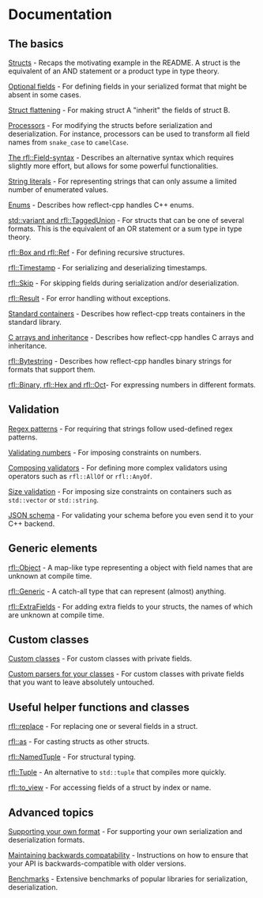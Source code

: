 # Documentation

## The basics

[Structs](concepts/structs.md) - Recaps the motivating example in the README. A struct is the equivalent of an AND statement or a product type in type theory.

[Optional fields](optional_fields.md) - For defining fields in your serialized format that might be absent in some cases.

[Struct flattening](flatten_structs.md) - For making struct A "inherit" the fields of struct B.

[Processors](concepts/processors.md) - For modifying the structs before serialization and deserialization. For instance, processors can be used to transform all field names from `snake_case` to `camelCase`.

[The rfl::Field-syntax](concepts/field_syntax.md) - Describes an alternative syntax which requires slightly more effort, but allows for some powerful functionalities.

[String literals](literals.md) - For representing strings that can only assume a limited number of enumerated values.

[Enums](enums.md) - Describes how reflect-cpp handles C++ enums.

[std::variant and rfl::TaggedUnion](variants_and_tagged_unions.md) - For structs that can be one of several formats. This is the equivalent of an OR statement or a sum type in type theory.

[rfl::Box and rfl::Ref](rfl_ref.md) - For defining recursive structures.

[rfl::Timestamp](timestamps.md) - For serializing and deserializing timestamps.

[rfl::Skip](rfl_skip.md) - For skipping fields during serialization and/or deserialization.

[rfl::Result](result.md) - For error handling without exceptions.

[Standard containers](standard_containers.md) - Describes how reflect-cpp treats containers in the standard library.

[C arrays and inheritance](c_arrays_and_inheritance.md) - Describes how reflect-cpp handles C arrays and inheritance. 

[rfl::Bytestring](bytestring.md) - Describes how reflect-cpp handles binary strings for formats that support them. 

[rfl::Binary, rfl::Hex and rfl::Oct](number_systems.md)- For expressing numbers in different formats. 

## Validation

[Regex patterns](patterns.md) - For requiring that strings follow used-defined regex patterns.

[Validating numbers](validating_numbers.md) - For imposing constraints on numbers.

[Composing validators](composing_validators.md) - For defining more complex validators using operators such as `rfl::AllOf` or `rfl::AnyOf`.

[Size validation](size_validation.md) - For imposing size constraints on containers such as `std::vector` or `std::string`.

[JSON schema](supported_formats/json_schema.md) - For validating your schema before you even send it to your C++ backend.

## Generic elements

[rfl::Object](object.md) - A map-like type representing a object with field names that are unknown at compile time.

[rfl::Generic](generic.md) - A catch-all type that can represent (almost) anything.

[rfl::ExtraFields](extra_fields.md) - For adding extra fields to your structs, the names of which are unknown at compile time.

## Custom classes

[Custom classes](concepts/custom_classes.md) - For custom classes with private fields.

[Custom parsers for your classes](custom_parser.md) - For custom classes with private fields that you want to leave absolutely untouched.

## Useful helper functions and classes

[rfl::replace](replace.md) - For replacing one or several fields in a struct.

[rfl::as](as.md) - For casting structs as other structs.

[rfl::NamedTuple](named_tuple.md) - For structural typing.

[rfl::Tuple](rfl_tuple.md) - An alternative to `std::tuple` that compiles more quickly.

[rfl::to_view](to_view.md) - For accessing fields of a struct by index or name.

## Advanced topics

[Supporting your own format](supported_formats/supporting_your_own_format.md) - For supporting your own serialization and deserialization formats.

[Maintaining backwards compatability](backwards_compatability.md) - Instructions on how to ensure that your API is backwards-compatible with older versions.

[Benchmarks](benchmarks.md) - Extensive benchmarks of popular libraries for serialization, deserialization.

<br>